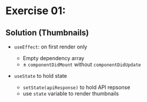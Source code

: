 <!-- .slide: class="center" -->

# Exercise 01: 
## Solution (Thumbnails)

* `useEffect`: on first render only
  * Empty dependency array
  * ± `componentDidMount` without `componentDidUpdate`

* `useState` to hold state
  * `setState(apiResponse)` to hold API repsonse
  * use `state` variable to render thumbnails 